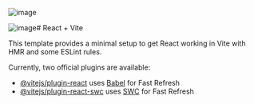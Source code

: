 ![image](https://github.com/user-attachments/assets/d4578119-7148-4eca-974f-7c5c9db45901)



![image](https://github.com/user-attachments/assets/f25866ae-4a39-4196-9aa8-a943545c982d)# React + Vite





This template provides a minimal setup to get React working in Vite with HMR and some ESLint rules.

Currently, two official plugins are available:

- [@vitejs/plugin-react](https://github.com/vitejs/vite-plugin-react/blob/main/packages/plugin-react/README.md) uses [Babel](https://babeljs.io/) for Fast Refresh
- [@vitejs/plugin-react-swc](https://github.com/vitejs/vite-plugin-react-swc) uses [SWC](https://swc.rs/) for Fast Refresh

